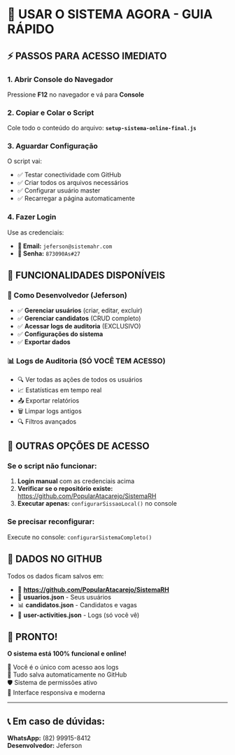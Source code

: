 # 🚀 USAR O SISTEMA AGORA - GUIA RÁPIDO

## ⚡ PASSOS PARA ACESSO IMEDIATO

### 1. Abrir Console do Navegador
Pressione **F12** no navegador e vá para **Console**

### 2. Copiar e Colar o Script
Cole todo o conteúdo do arquivo: **`setup-sistema-online-final.js`**

### 3. Aguardar Configuração
O script vai:
- ✅ Testar conectividade com GitHub
- ✅ Criar todos os arquivos necessários
- ✅ Configurar usuário master
- ✅ Recarregar a página automaticamente

### 4. Fazer Login
Use as credenciais:
- **📧 Email:** `jeferson@sistemahr.com`
- **🔑 Senha:** `873090As#27`

## 🎯 FUNCIONALIDADES DISPONÍVEIS

### 👑 Como Desenvolvedor (Jeferson)
- ✅ **Gerenciar usuários** (criar, editar, excluir)
- ✅ **Gerenciar candidatos** (CRUD completo)  
- ✅ **Acessar logs de auditoria** (EXCLUSIVO)
- ✅ **Configurações do sistema**
- ✅ **Exportar dados**

### 📊 Logs de Auditoria (SÓ VOCÊ TEM ACESSO)
- 🔍 Ver todas as ações de todos os usuários
- 📈 Estatísticas em tempo real
- 📤 Exportar relatórios
- 🗑️ Limpar logs antigos
- 🔍 Filtros avançados

## 🔧 OUTRAS OPÇÕES DE ACESSO

### Se o script não funcionar:
1. **Login manual** com as credenciais acima
2. **Verificar se o repositório existe:** https://github.com/PopularAtacarejo/SistemaRH  
3. **Executar apenas:** `configurarSissaoLocal()` no console

### Se precisar reconfigurar:
Execute no console: `configurarSistemaCompleto()`

## 📂 DADOS NO GITHUB

Todos os dados ficam salvos em:
- 🔗 **https://github.com/PopularAtacarejo/SistemaRH**
- 📄 **usuarios.json** - Seus usuários
- 📊 **candidatos.json** - Candidatos e vagas  
- 📝 **user-activities.json** - Logs (só você vê)

## 🎉 PRONTO!

**O sistema está 100% funcional e online!**

🔐 Você é o único com acesso aos logs  
💾 Tudo salva automaticamente no GitHub  
🛡️ Sistema de permissões ativo  
📱 Interface responsiva e moderna

---

## 📞 Em caso de dúvidas:
**WhatsApp:** (82) 99915-8412  
**Desenvolvedor:** Jeferson